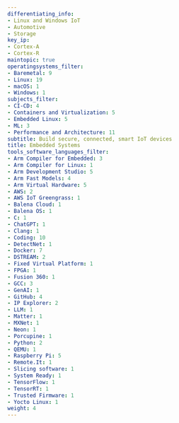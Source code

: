 ```yaml
---
differentiating_info:
- Linux and Windows IoT
- Automotive
- Storage
key_ip:
- Cortex-A
- Cortex-R
maintopic: true
operatingsystems_filter:
- Baremetal: 9
- Linux: 19
- macOS: 1
- Windows: 1
subjects_filter:
- CI-CD: 4
- Containers and Virtualization: 5
- Embedded Linux: 5
- ML: 3
- Performance and Architecture: 11
subtitle: Build secure, connected, smart IoT devices
title: Embedded Systems
tools_software_languages_filter:
- Arm Compiler for Embedded: 3
- Arm Compiler for Linux: 1
- Arm Development Studio: 5
- Arm Fast Models: 4
- Arm Virtual Hardware: 5
- AWS: 2
- AWS IoT Greengrass: 1
- Balena Cloud: 1
- Balena OS: 1
- C: 1
- ChatGPT: 1
- Clang: 1
- Coding: 10
- DetectNet: 1
- Docker: 7
- DSTREAM: 2
- Fixed Virtual Platform: 1
- FPGA: 1
- Fusion 360: 1
- GCC: 3
- GenAI: 1
- GitHub: 4
- IP Explorer: 2
- LLM: 1
- Matter: 1
- MXNet: 1
- Neon: 1
- Porcupine: 1
- Python: 2
- QEMU: 1
- Raspberry Pi: 5
- Remote.It: 1
- Slicing software: 1
- System Ready: 1
- TensorFlow: 1
- TensorRT: 1
- Trusted Firmware: 1
- Yocto Linux: 1
weight: 4
---
```

